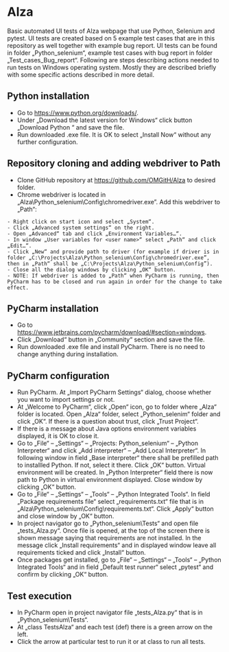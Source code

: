 # Alza
Basic automated UI tests of Alza webpage that use Python, Selenium and pytest. UI tests are created based on 5 example test cases that are in this repository as well together with example bug report. UI tests can be found in folder „Python_selenium“, example test cases with bug report in folder „Test_cases_Bug_report“.
Following are steps describing actions needed to run tests on Windows operating system. Mostly they are described briefly with some specific actions described in more detail.

## Python installation
- Go to https://www.python.org/downloads/.
- Under „Download the latest version for Windows“ click button „Download Python <version>“ and save the file.
- Run downloaded .exe file. It is OK to select „Install Now“ without any further configuration.

## Repository cloning and adding webdriver to Path
- Clone GitHub repository at https://github.com/OMGitH/Alza to desired folder.
- Chrome webdriver is located in „Alza\Python_selenium\Config\chromedriver.exe”. Add this webdriver to „Path“:
```
- Right click on start icon and select „System“.
- Click „Advanced system settings“ on the right.
- Open „Advanced“ tab and click „Environment Variables…“.
- In window „User variables for <user name>“ select „Path“ and click „Edit…“.
- Click „New“ and provide path to driver (for example if driver is in folder „C:\Projects\Alza\Python_selenium\Config\chromedriver.exe”, then in „Path“ shall be „C:\Projects\Alza\Python_selenium\Config”).
- Close all the dialog windows by clicking „OK“ button.
- NOTE: If webdriver is added to „Path“ when PyCharm is running, then PyCharm has to be closed and run again in order for the change to take effect.
```

## PyCharm installation
- Go to https://www.jetbrains.com/pycharm/download/#section=windows.
- Click „Download“ button in „Community“ section and save the file.
- Run downloaded .exe file and install PyCharm. There is no need to change anything during installation.

## PyCharm configuration
- Run PyCharm. At „Import PyCharm Settings“ dialog, choose whether you want to import settings or not.
- At „Welcome to PyCharm“, click „Open“ icon, go to folder where „Alza“ folder is located. Open „Alza“ folder, select „Python_selenim“ folder and click „OK“. If there is a question about trust, click „Trust Project“.
- If there is a message about Java options environment variables displayed, it is OK to close it.
- Go to „File“ – „Settings“ – „Projects: Python_selenium“ – „Python Interpreter“ and click „Add interpreter“ – „Add Local Interpreter“. In following window in field „Base interpreter“ there shall be prefilled path to installled Python. If not, select it there. Click „OK“ button. Virtual environment will be created. In „Python Interpreter“ field there is now path to Python in virtual environment displayed. Close window by clicking „OK“ button.
- Go to „File“ – „Settings“ – „Tools“ – „Python Integrated Tools“. In field „Package requirements file“ select „requirements.txt“ file that is in „Alza\Python_selenium\Config\requirements.txt“. Click „Apply“ button and close window by „OK“ button.
- In project navigator go to „Python_selenium\Tests“ and open file „tests_Alza.py“. Once file is opened, at the top of the screen there is shown message saying that requirements are not installed. In the message click „Install requirements“ and in displayed window leave all requirements ticked and click „Install“ button.
- Once packages get installed, go to „File“ – „Settings“ – „Tools“ – „Python Integrated Tools“ and in field „Default test runner“ select „pytest“ and confirm by clicking „OK“ button.

## Test execution
- In PyCharm open in project navigator file „tests_Alza.py“ that is in „Python_selenium\Tests“.
- At „class TestsAlza“ and each test (def) there is a green arrow on the left.
- Click the arrow at particular test to run it or at class to run all tests.